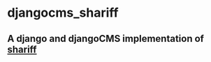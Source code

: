 # djangocms_shariff

## A django and djangoCMS implementation of [shariff](https://github.com/heiseonline/shariff)
